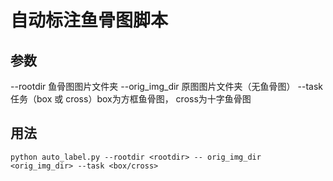 # 自动标注鱼骨图脚本
## 参数
--rootdir 鱼骨图图片文件夹 
--orig_img_dir 原图图片文件夹（无鱼骨图）
--task 任务（box 或 cross）box为方框鱼骨图， cross为十字鱼骨图

## 用法
```python auto_label.py --rootdir <rootdir> -- orig_img_dir <orig_img_dir> --task <box/cross>```
